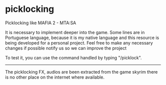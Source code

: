 # picklocking
Picklocking like MAFIA 2 - MTA:SA

It is necessary to implement deeper into the game.
Some lines are in Portuguese language, because it is my native language and this resource is being developed for a personal project.
Feel free to make any necessary changes if possible notify us so we can improve the project

To test it, you can use the command handled by typing "/picklock".

___

The picklocking FX, audios are been extracted from the game skyrim
there is no other place on the internet where available.
